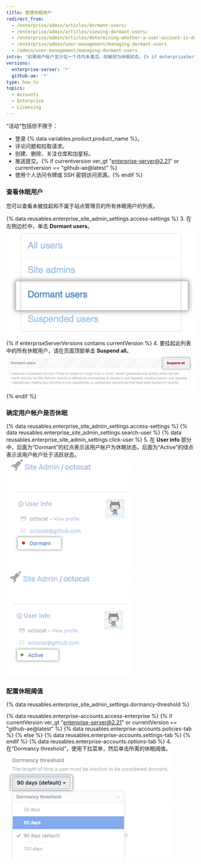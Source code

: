 ```yaml
---
title: 管理休眠用户
redirect_from:
  - /enterprise/admin/articles/dormant-users/
  - /enterprise/admin/articles/viewing-dormant-users/
  - /enterprise/admin/articles/determining-whether-a-user-account-is-dormant/
  - /enterprise/admin/user-management/managing-dormant-users
  - /admin/user-management/managing-dormant-users
intro: '如果用户帐户至少在一个月内未激活，则被视为休眠状态。{% if enterpriseServerVersions contains currentVersion %} 您可以选择暂停休眠用户以释放用户许可。{% endif %}'
versions:
  enterprise-server: '*'
  github-ae: '*'
type: how_to
topics:
  - Accounts
  - Enterprise
  - Licensing
---
```


“活动”包括但不限于：
- 登录 {% data variables.product.product_name %}。
- 评论问题和拉取请求。
- 创建、删除、关注仓库和加星标。
- 推送提交。{% if currentversion ver_gt "enterprise-server@2.21" or currentversion == "github-ae@latest" %}
- 使用个人访问令牌或 SSH 密钥访问资源。{% endif %}

### 查看休眠用户

您可以查看未被挂起和不属于站点管理员的所有休眠用户的列表。

{% data reusables.enterprise_site_admin_settings.access-settings %}
3. 在左侧边栏中，单击 **Dormant users**。 ![Dormant users tab](/assets/images/enterprise/site-admin-settings/dormant-users-tab.png){% if enterpriseServerVersions contains currentVersion %}
4. 要挂起此列表中的所有休眠用户，请在页面顶部单击 **Suspend all**。 ![Suspend all button](/assets/images/enterprise/site-admin-settings/suspend-all.png){% endif %}

### 确定用户帐户是否休眠

{% data reusables.enterprise_site_admin_settings.access-settings %}
{% data reusables.enterprise_site_admin_settings.search-user %}
{% data reusables.enterprise_site_admin_settings.click-user %}
5. 在 **User info** 部分中，后面为“Dormant”的红点表示该用户帐户为休眠状态，后面为“Active”的绿点表示该用户帐户处于活跃状态。 ![Dormant 用户帐户](/assets/images/enterprise/stafftools/dormant-user.png) ![Active 用户帐户](/assets/images/enterprise/stafftools/active-user.png)

### 配置休眠阈值

{% data reusables.enterprise_site_admin_settings.dormancy-threshold %}

{% data reusables.enterprise-accounts.access-enterprise %}
{% if currentVersion ver_gt "enterprise-server@2.21" or currentVersion == "github-ae@latest" %}
{% data reusables.enterprise-accounts.policies-tab %}
{% else %}
{% data reusables.enterprise-accounts.settings-tab %}
{% endif %}
{% data reusables.enterprise-accounts.options-tab %}
4. 在“Dormancy threshold”，使用下拉菜单，然后单击所需的休眠阈值。 ![Dormancy threshold 下拉菜单](/assets/images/enterprise/site-admin-settings/dormancy-threshold-menu.png)
